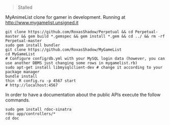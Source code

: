 >Stalled

MyAnimeList clone for gamer in development. Running at http://www.mygamelist.unsigned.it

```
git clone https://github.com/RoxasShadow/Perpetual && cd Perpetual-master && gem build *.gemspec && gem install *.gem && cd ../ && rm -rf Perpetual-master
sudo gem install bundler
git clone https://github.com/RoxasShadow/MyGameList
cd MyGameList
# Configure config/db.yml with your MySQL login data (however, you can use another DBMS just changing some rows in mygamelist.rb)
sudo apt-get install libmysqlclient-dev # change it according to your package manager
bundle install
thin -R config.ru -p 4567 start
# http://localhost:4567
```

In order to have a documentation about the public APIs execute the follow commands.

```
sudo gem install rdoc-sinatra
rdoc app/controllers/*
cd doc
```
